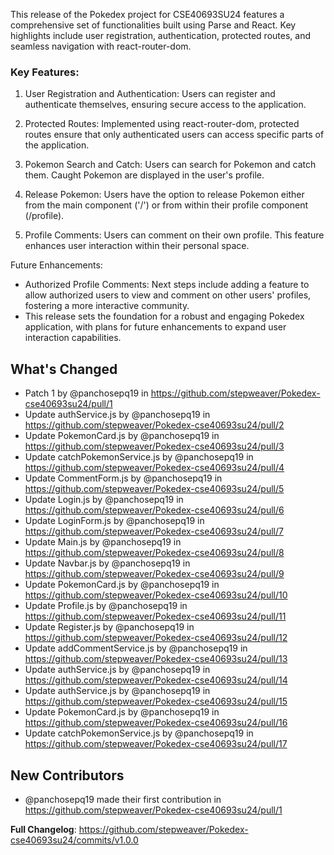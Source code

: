This release of the Pokedex project for CSE40693SU24 features a comprehensive set of functionalities built using Parse and React. Key highlights include user registration, authentication, protected routes, and seamless navigation with react-router-dom.

### Key Features:
1. User Registration and Authentication: Users can register and authenticate themselves, ensuring secure access to the application.

2. Protected Routes: Implemented using react-router-dom, protected routes ensure that only authenticated users can access specific parts of the application.

3. Pokemon Search and Catch: Users can search for Pokemon and catch them. Caught Pokemon are displayed in the user's profile.

4. Release Pokemon: Users have the option to release Pokemon either from the main component ('/') or from within their profile component (/profile).

5. Profile Comments: Users can comment on their own profile. This feature enhances user interaction within their personal space.

Future Enhancements:
- Authorized Profile Comments: Next steps include adding a feature to allow authorized users to view and comment on other users' profiles, fostering a more interactive community.
- This release sets the foundation for a robust and engaging Pokedex application, with plans for future enhancements to expand user interaction capabilities.

## What's Changed
* Patch 1 by @panchosepq19 in https://github.com/stepweaver/Pokedex-cse40693su24/pull/1
* Update authService.js by @panchosepq19 in https://github.com/stepweaver/Pokedex-cse40693su24/pull/2
* Update PokemonCard.js by @panchosepq19 in https://github.com/stepweaver/Pokedex-cse40693su24/pull/3
* Update catchPokemonService.js by @panchosepq19 in https://github.com/stepweaver/Pokedex-cse40693su24/pull/4
* Update CommentForm.js by @panchosepq19 in https://github.com/stepweaver/Pokedex-cse40693su24/pull/5
* Update Login.js by @panchosepq19 in https://github.com/stepweaver/Pokedex-cse40693su24/pull/6
* Update LoginForm.js by @panchosepq19 in https://github.com/stepweaver/Pokedex-cse40693su24/pull/7
* Update Main.js by @panchosepq19 in https://github.com/stepweaver/Pokedex-cse40693su24/pull/8
* Update Navbar.js by @panchosepq19 in https://github.com/stepweaver/Pokedex-cse40693su24/pull/9
* Update PokemonCard.js by @panchosepq19 in https://github.com/stepweaver/Pokedex-cse40693su24/pull/10
* Update Profile.js by @panchosepq19 in https://github.com/stepweaver/Pokedex-cse40693su24/pull/11
* Update Register.js by @panchosepq19 in https://github.com/stepweaver/Pokedex-cse40693su24/pull/12
* Update addCommentService.js by @panchosepq19 in https://github.com/stepweaver/Pokedex-cse40693su24/pull/13
* Update authService.js by @panchosepq19 in https://github.com/stepweaver/Pokedex-cse40693su24/pull/14
* Update authService.js by @panchosepq19 in https://github.com/stepweaver/Pokedex-cse40693su24/pull/15
* Update PokemonCard.js by @panchosepq19 in https://github.com/stepweaver/Pokedex-cse40693su24/pull/16
* Update catchPokemonService.js by @panchosepq19 in https://github.com/stepweaver/Pokedex-cse40693su24/pull/17

## New Contributors
* @panchosepq19 made their first contribution in https://github.com/stepweaver/Pokedex-cse40693su24/pull/1

**Full Changelog**: https://github.com/stepweaver/Pokedex-cse40693su24/commits/v1.0.0